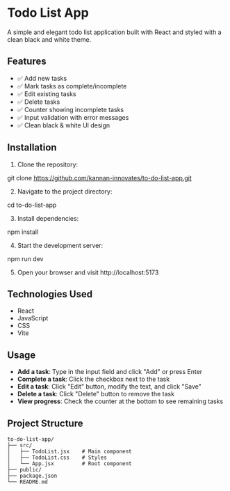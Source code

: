 # Todo List App

A simple and elegant todo list application built with React and styled with a clean black and white theme.

## Features

- ✅ Add new tasks
- ✅ Mark tasks as complete/incomplete
- ✅ Edit existing tasks
- ✅ Delete tasks
- ✅ Counter showing incomplete tasks
- ✅ Input validation with error messages
- ✅ Clean black & white UI design

## Installation

1. Clone the repository:

git clone https://github.com/kannan-innovates/to-do-list-app.git

2. Navigate to the project directory:

cd to-do-list-app

3. Install dependencies:

npm install

4. Start the development server:

npm run dev

5. Open your browser and visit http://localhost:5173

## Technologies Used

- React
- JavaScript
- CSS
- Vite

## Usage

- **Add a task**: Type in the input field and click "Add" or press Enter
- **Complete a task**: Click the checkbox next to the task
- **Edit a task**: Click "Edit" button, modify the text, and click "Save"
- **Delete a task**: Click "Delete" button to remove the task
- **View progress**: Check the counter at the bottom to see remaining tasks

## Project Structure

```
to-do-list-app/
├── src/
│   ├── TodoList.jsx    # Main component
│   ├── TodoList.css    # Styles
│   └── App.jsx         # Root component
├── public/
├── package.json
└── README.md
```
